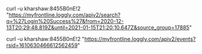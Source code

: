 curl -u kharshaw:8455B0nE!2 "https://myfrontline.loggly.com/apiv2/search?q=%27Login%20Success%27&from=2020-12-13T20:29:48.819Z&until=2021-01-15T21:20:10.647Z&source_group=17885"

curl -u kharshaw:8455B0nE!2 "https://myfrontline.loggly.com/apiv2/events?rsid=1610630466612562459"